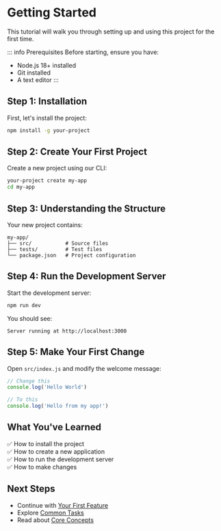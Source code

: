 # Getting Started

This tutorial will walk you through setting up and using this project for the first time.

::: info Prerequisites
Before starting, ensure you have:
- Node.js 18+ installed
- Git installed
- A text editor
:::

## Step 1: Installation

First, let's install the project:

```bash
npm install -g your-project
```

## Step 2: Create Your First Project

Create a new project using our CLI:

```bash
your-project create my-app
cd my-app
```

## Step 3: Understanding the Structure

Your new project contains:

```
my-app/
├── src/           # Source files
├── tests/         # Test files
└── package.json   # Project configuration
```

## Step 4: Run the Development Server

Start the development server:

```bash
npm run dev
```

You should see:
```
Server running at http://localhost:3000
```

## Step 5: Make Your First Change

Open `src/index.js` and modify the welcome message:

```js
// Change this
console.log('Hello World')

// To this
console.log('Hello from my app!')
```

## What You've Learned

✅ How to install the project  
✅ How to create a new application  
✅ How to run the development server  
✅ How to make changes  

## Next Steps

- Continue with [Your First Feature](./first-feature)
- Explore [Common Tasks](/how-to/common-tasks)
- Read about [Core Concepts](/explanation/concepts)